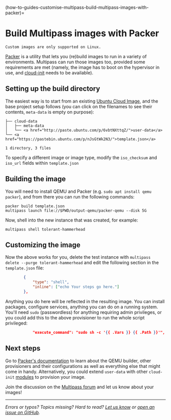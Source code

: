 (how-to-guides-customise-multipass-build-multipass-images-with-packer)=
# Build Multipass images with Packer

```{note}
Custom images are only supported on Linux.
```

[Packer](http://packer.io/) is a utility that lets you (re)build images to run in a variety of environments. Multipass can run those images too, provided some requirements are met (namely, the image has to boot on the hypervisor in use, and [cloud-init](https://cloudinit.readthedocs.io/en/latest/) needs to be available).

## Setting up the build directory

The easiest way is to start from an existing [Ubuntu Cloud Image](http://cloud-images.ubuntu.com/), and the base project setup follows (you can click on the filenames to see their contents, `meta-data` is empty on purpose):

```
├── cloud-data
│   ├── meta-data
│   └── <a href="http://paste.ubuntu.com/p/6vbtNXttqZ/">user-data</a>
└── <a href="https://pastebin.ubuntu.com/p/nJsGtWk2N3/">template.json</a>

1 directory, 3 files
```

To specify a different image or image type, modify the `iso_checksum` and `iso_url` fields within `template.json`

## Building the image

You will need to install QEMU and Packer (e.g. `sudo apt install qemu packer`), and from there you can run the following commands:

```{code-block} text
packer build template.json
multipass launch file://$PWD/output-qemu/packer-qemu --disk 5G
```

Now, shell into the new instance that was created, for example:

```{code-block} text
multipass shell tolerant-hammerhead
```

## Customizing the image

Now the above works for you, delete the test instance with `multipass delete --purge tolerant-hammerhead` and edit the following section in the `template.json` file:

```json
        {
            "type": "shell",
            "inline": ["echo Your steps go here."]
        },
```

Anything you do here will be reflected in the resulting image. You can install packages, configure services, anything you can do on a running system. You'll need `sudo` (passwordless) for anything requiring admin privileges, or you could add this to the above provisioner to run the whole script privileged:

```json
            "execute_command": "sudo sh -c '{{ .Vars }} {{ .Path }}'",
```

## Next steps

Go to [Packer's documentation](https://developer.hashicorp.com/packer/docs) to learn about the QEMU builder, other provisioners and their configurations as well as everything else that might come in handy. Alternatively, you could extend `user-data` with other `cloud-init` [modules](https://cloudinit.readthedocs.io/en/latestreference/modules.html#modules) to provision your image.

Join the discussion on the [Multipass forum](https://discourse.ubuntu.com/c/multipass/) and let us know about your images!

---

*Errors or typos? Topics missing? Hard to read? <a href="https://docs.google.com/forms/d/e/1FAIpQLSd0XZDU9sbOCiljceh3rO_rkp6vazy2ZsIWgx4gsvl_Sec4Ig/viewform?usp=pp_url&entry.317501128=https://canonical.com/multipass/docs/building-multipass-images-with-packer" target="_blank">Let us know</a> or <a href="https://github.com/canonical/multipass/issues/new/choose" target="_blank">open an issue on GitHub</a>.*

